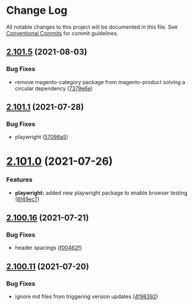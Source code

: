 # Change Log

All notable changes to this project will be documented in this file.
See [Conventional Commits](https://conventionalcommits.org) for commit guidelines.

## [2.101.5](https://github.com/ho-nl/m2-pwa/compare/@reachdigital/magento-product@2.101.4...@reachdigital/magento-product@2.101.5) (2021-08-03)


### Bug Fixes

* remove magento-category package from magento-product solving a circular dependency ([7379e6e](https://github.com/ho-nl/m2-pwa/commit/7379e6ede4829392b35008c17743181d9cac0636))





## [2.101.1](https://github.com/ho-nl/m2-pwa/compare/@reachdigital/magento-product@2.101.0...@reachdigital/magento-product@2.101.1) (2021-07-28)


### Bug Fixes

* playwright ([57098a5](https://github.com/ho-nl/m2-pwa/commit/57098a56f50f175cc753339aeba7c577288e20d6))





# [2.101.0](https://github.com/ho-nl/m2-pwa/compare/@reachdigital/magento-product@2.100.18...@reachdigital/magento-product@2.101.0) (2021-07-26)


### Features

* **playwright:** added new playwright package to enable browser testing ([6f49ec7](https://github.com/ho-nl/m2-pwa/commit/6f49ec7595563775b96ebf21c27e39da1282e8d9))





## [2.100.16](https://github.com/ho-nl/m2-pwa/compare/@reachdigital/magento-product@2.100.15...@reachdigital/magento-product@2.100.16) (2021-07-21)


### Bug Fixes

* header spacings ([f00462f](https://github.com/ho-nl/m2-pwa/commit/f00462f9abb61a54552c96dbed35ef708fe05608))





## [2.100.11](https://github.com/ho-nl/m2-pwa/compare/@reachdigital/magento-product@2.100.10...@reachdigital/magento-product@2.100.11) (2021-07-20)


### Bug Fixes

* ignore md files from triggering version updates ([4f98392](https://github.com/ho-nl/m2-pwa/commit/4f9839250b3a32d3070da5290e5efcc5e2243fba))

